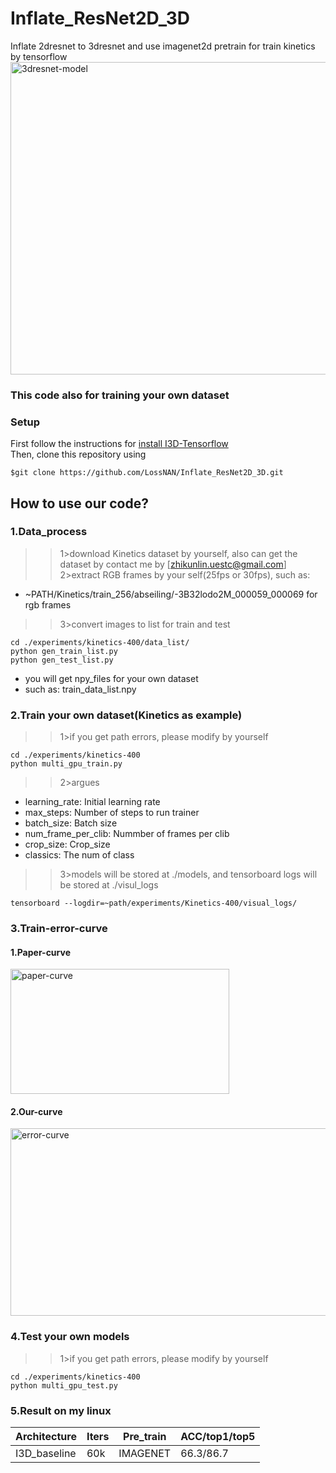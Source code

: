 # Inflate_ResNet2D_3D
Inflate 2dresnet to 3dresnet and use imagenet2d pretrain for train kinetics by tensorflow  
<img align=center width="600" height="500" src="https://github.com/LossNAN/3D-Resnet-tensorflow/blob/master/others/Inflated-resnet.png" alt="3dresnet-model"/>
### This code also for training your own dataset
### Setup
First follow the instructions for [install I3D-Tensorflow](https://github.com/LossNAN/I3D-Tensorflow)<br>
Then, clone this repository using<br>
```linux
$git clone https://github.com/LossNAN/Inflate_ResNet2D_3D.git
```
## How to use our code?
### 1.Data_process
>>1>download Kinetics dataset by yourself, also can get the dataset by contact me by [zhikunlin.uestc@gmail.com]<br>
>>2>extract RGB frames by your self(25fps or 30fps), such as:<br>
* ~PATH/Kinetics/train_256/abseiling/-3B32lodo2M_000059_000069 for rgb frames<br>
>>3>convert images to list for train and test<br>
```linux
cd ./experiments/kinetics-400/data_list/
python gen_train_list.py
python gen_test_list.py
```
* you will get npy_files for your own dataset<br>
* such as: train_data_list.npy<br>
### 2.Train your own dataset(Kinetics as example)
>>1>if you get path errors, please modify by yourself
```linux
cd ./experiments/kinetics-400
python multi_gpu_train.py
```
>>2>argues
* learning_rate: Initial learning rate
* max_steps: Number of steps to run trainer
* batch_size: Batch size
* num_frame_per_clib: Nummber of frames per clib
* crop_size: Crop_size
* classics: The num of class
>>3>models will be stored at ./models, and tensorboard logs will be stored at ./visul_logs
```linux
tensorboard --logdir=~path/experiments/Kinetics-400/visual_logs/
```
### 3.Train-error-curve

#### 1.Paper-curve
<img align=center width="350" height="200" src="https://github.com/LossNAN/3D-Resnet-tensorflow/blob/master/others/paper-curve.png" alt="paper-curve"/>

#### 2.Our-curve
<img align=center width="600" height="300" src="https://github.com/LossNAN/3D-Resnet-tensorflow/blob/master/others/curve2.png" alt="error-curve"/>

### 4.Test your own models
>>1>if you get path errors, please modify by yourself
```linux
cd ./experiments/kinetics-400
python multi_gpu_test.py
```
### 5.Result on my linux
  Architecture | Iters | Pre_train | ACC/top1/top5
  ------------- | -------------  | ------------- | -------------
 I3D_baseline  |  60k  | IMAGENET  |66.3/86.7
